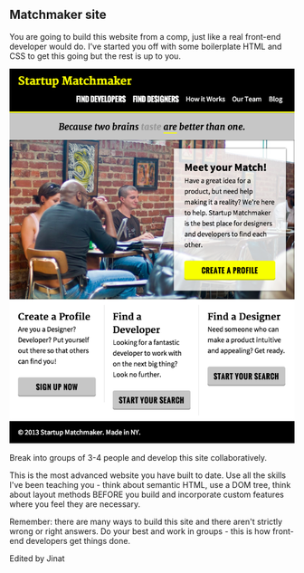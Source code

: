 ## Matchmaker site

You are going to build this website from a comp, just like a real front-end developer would do. I've started you off with some boilerplate HTML and CSS to get this going but the rest is up to you.

![Design Goal](StartupMatchmaker.png)

Break into groups of 3-4 people and develop this site collaboratively.

This is the most advanced website you have built to date. Use all the skills I've been teaching you - think about semantic HTML, use a DOM tree, think about layout methods BEFORE you build and incorporate custom features where you feel they are necessary.

Remember: there are many ways to build this site and there aren't strictly wrong or right answers. Do your best and work in groups - this is how front-end developers get things done.

Edited by Jinat